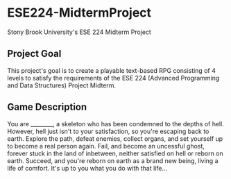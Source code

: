 # ESE224-MidtermProject

Stony Brook University's ESE 224 Midterm Project

## Project Goal
This project's goal is to create a playable text-based RPG consisting of 4 levels to satisfy the requirements of the ESE 224 (Advanced Programming and Data Structures) Project Midterm. 
## Game Description
You are ________, a skeleton who has been condemned to the depths of hell. However, hell just isn't to your satisfaction, so you're escaping back to earth. Explore the path, defeat enemies, collect organs, and set yourself up to become a real person again. Fail, and become an uncessful ghost, forever stuck in the land of inbetween, neither satisfied on hell or reborn on earth. Succeed, and you're reborn on earth as a brand new being, living a life of comfort. It's up to you what you do with that life...